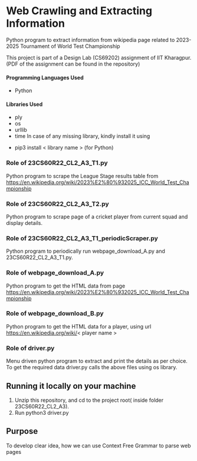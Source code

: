 # Web Crawling and Extracting Information

Python program to extract information from wikipedia page related to 2023-2025 Tournament of World Test Championship

This project is part of a Design Lab (CS69202) assignment of IIT Kharagpur. (PDF of the assignment can be found in the repository)

#### Programming Languages Used
* Python

#### Libraries Used
* ply
* os
* urllib
* time
In case of any missing library, kindly install it using 
- pip3 install < library name > (for Python)

### Role of 23CS60R22_CL2_A3_T1.py
Python program to scrape the League Stage results table from https://en.wikipedia.org/wiki/2023%E2%80%932025_ICC_World_Test_Championship

### Role of 23CS60R22_CL2_A3_T2.py
Python program to scrape page of a cricket player from current squad and display details.

### Role of 23CS60R22_CL2_A3_T1_periodicScraper.py
Python program to periodically run webpage_download_A.py and 23CS60R22_CL2_A3_T1.py.

### Role of webpage_download_A.py
Python program to get the HTML data from page https://en.wikipedia.org/wiki/2023%E2%80%932025_ICC_World_Test_Championship

### Role of webpage_download_B.py
Python program to get the HTML data for a player, using url https://en.wikipedia.org/wiki/< player name >

### Role of driver.py
Menu driven python program to extract and print the details as per choice.
To get the required data driver.py calls the above files using os library.

## Running it locally on your machine
1. Unzip this repository, and cd to the project root( inside folder 23CS60R22_CL2_A3).
2. Run python3 driver.py

## Purpose
To develop clear idea, how we can use Context Free Grammar to parse web pages